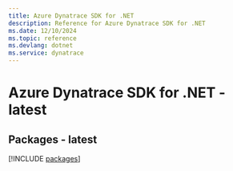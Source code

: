 ```yaml
---
title: Azure Dynatrace SDK for .NET
description: Reference for Azure Dynatrace SDK for .NET
ms.date: 12/10/2024
ms.topic: reference
ms.devlang: dotnet
ms.service: dynatrace
---
```

# Azure Dynatrace SDK for .NET - latest
## Packages - latest
[!INCLUDE [packages](dynatrace-index.md)]
